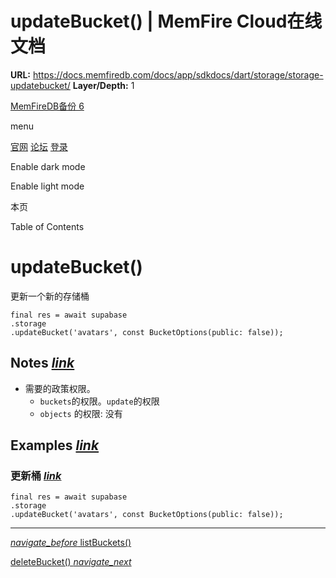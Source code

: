 # updateBucket() | MemFire Cloud在线文档

**URL:** https://docs.memfiredb.com/docs/app/sdkdocs/dart/storage/storage-updatebucket/
**Layer/Depth:** 1

[MemFireDB备份 6](/)

menu

[官网](https://memfiredb.com/)
[论坛](https://community.memfiredb.com/)
[登录](https://cloud.memfiredb.com/auth/login)

Enable dark mode

Enable light mode

本页

Table of Contents

# updateBucket()

更新一个新的存储桶

```
final res = await supabase
.storage
.updateBucket('avatars', const BucketOptions(public: false));
```

## Notes [*link*](#notes)

* 需要的政策权限。
  + `buckets`的权限。`update`的权限
  + `objects` 的权限: 没有

## Examples [*link*](#examples)

### 更新桶 [*link*](#%e6%9b%b4%e6%96%b0%e6%a1%b6)

```
final res = await supabase
.storage
.updateBucket('avatars', const BucketOptions(public: false));
```

---

[*navigate\_before* listBuckets()](/docs/app/sdkdocs/dart/storage/storage-listbuckets/)

[deleteBucket() *navigate\_next*](/docs/app/sdkdocs/dart/storage/storage-deletebucket/)